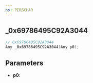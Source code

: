 ```yaml
---
ns: PERSCHAR
---
```

## _0x69786495C92A3044

```c
// 0x69786495C92A3044
Any _0x69786495C92A3044(Any p0);
```

## Parameters
* **p0**:
